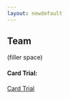 ```yaml
---
layout: newdefault
---
```

## Team


(filler space)


#### Card Trial:

<a href="team/card_trial">Card Trial</a>
